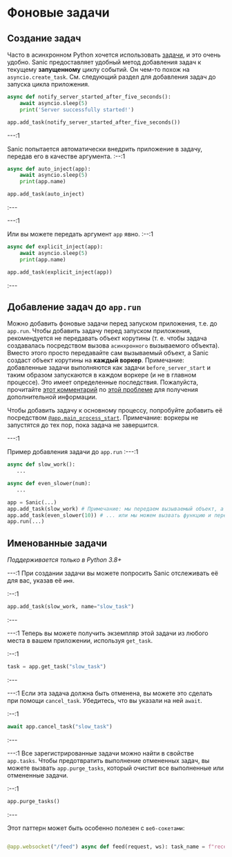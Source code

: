 # Фоновые задачи

## Создание задач
Часто в асинхронном Python хочется использовать [задачи](https://docs.python.org/3/library/asyncio-task.html#asyncio.create_task), и это очень удобно. Sanic предоставляет удобный метод добавления задач к текущему **запущенному** циклу событий. Он чем-то похож на `asyncio.create_task`. См. следующий раздел для добавления задач до запуска цикла приложения.

```python
async def notify_server_started_after_five_seconds():
    await asyncio.sleep(5)
    print('Server successfully started!')

app.add_task(notify_server_started_after_five_seconds())
```

---:1

Sanic попытается автоматически внедрить приложение в задачу, передав его в качестве аргумента. :--:1
```python
async def auto_inject(app):
    await asyncio.sleep(5)
    print(app.name)

app.add_task(auto_inject)
```
:---

---:1

Или вы можете передать аргумент `app` явно. :--:1
```python
async def explicit_inject(app):
    await asyncio.sleep(5)
    print(app.name)

app.add_task(explicit_inject(app))
```
:---

## Добавление задач до `app.run`

Можно добавить фоновые задачи перед запуском приложения, т.е. до `app.run`. Чтобы добавить задачу перед запуском приложения, рекомендуется не передавать объект корутины (т. е. чтобы задача создавалась посредством вызова `асинхронного` вызываемого объекта). Вместо этого просто передавайте сам вызываемый объект, а Sanic создаст объект корутины на **каждый воркер**. Примечание: добавленные задачи выполняются как задачи `before_server_start` и таким образом запускаются в каждом воркере (и не в главном процессе). Это имеет определенные последствия. Пожалуйста, прочитайте [этот комментарий](https://github.com/sanic-org/sanic/issues/2139#issuecomment-868993668) по [этой проблеме](https://github.com/sanic-org/sanic/issues/2139) для получения дополнительной информации.

Чтобы добавить задачу к основному процессу, попробуйте добавить её посредством [`@app.main_process_start`](./listeners.md). Примечание: воркеры не запустятся до тех пор, пока задача не завершится.

---:1

Пример добавления задачи до `app.run` :---:1
```python
async def slow_work():
   ...

async def even_slower(num):
   ...

app = Sanic(...)
app.add_task(slow_work) # Примечание: мы передаем вызываемый объект, а не корутину...
app.add_task(even_slower(10)) # ... или мы можем вызвать функцию и передать корутину.
app.run(...)
```

## Именованные задачи

_Поддерживается только в Python 3.8+_

---:1 При создании задачи вы можете попросить Sanic отслеживать её для вас, указав её `имя`.

:--:1
```python
app.add_task(slow_work, name="slow_task")
```
:---

---:1 Теперь вы можете получить экземпляр этой задачи из любого места в вашем приложении, используя `get_task`.

:--:1
```python
task = app.get_task("slow_task")
```
:---

---:1 Если эта задача должна быть отменена, вы можете это сделать при помощи `cancel_task`. Убедитесь, что вы указали на ней `await`.

:--:1
```python
await app.cancel_task("slow_task")
```
:---

---:1 Все зарегистрированные задачи можно найти в свойстве `app.tasks`. Чтобы предотвратить выполнение отмененных задач, вы можете вызвать `app.purge_tasks`, который очистит все выполненные или отмененные задачи.

:--:1
```python
app.purge_tasks()
```
:---

Этот паттерн может быть особенно полезен с `веб-сокетами`:

```python async def receiver(ws): while True: message = await ws.recv() if not message: break print(f"Received: {message}")

@app.websocket("/feed") async def feed(request, ws): task_name = f"receiver:{request.id}" request.app.add_task(receiver(ws), name=task_name) try: while True: await request.app.event("my.custom.event") await ws.send("A message") finally: # Очистим задачу, когда сокет закроется await request.app.cancel_task(task_name) request.app.purge_tasks() :::
